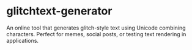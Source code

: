 # glitchtext-generator
An online tool that generates glitch-style text using Unicode combining characters. Perfect for memes, social posts, or testing text rendering in applications.
